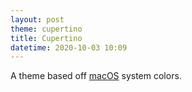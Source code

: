 ```yaml
---
layout: post
theme: cupertino
title: Cupertino
datetime: 2020-10-03 10:09
---
```


A theme based off [macOS](https://www.apple.com/macos) system colors.
